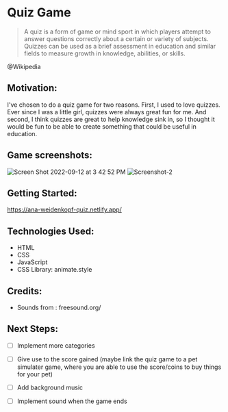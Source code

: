 # Quiz Game

> A quiz is a form of game or mind sport in which players attempt to answer questions correctly about a certain or variety of subjects. Quizzes can be used as a brief assessment in education and similar fields to measure growth in knowledge, abilities, or skills.

@Wikipedia

## Motivation: 

I've chosen to do a quiz game for two reasons. First, I used to love quizzes. Ever since I was a little girl, quizzes were always great fun for me.
And second, I think quizzes are great to help knowledge sink in, so I thought it would be fun to be able to create something that could be useful in education.

## Game screenshots: 

![Screen Shot 2022-09-12 at 3 42 52 PM](https://user-images.githubusercontent.com/105326882/189743929-4f4d2637-a64b-4c19-a81a-97c29da21fc1.png)
![Screenshot-2](https://user-images.githubusercontent.com/105326882/189746956-dc6da69d-e3d6-45e0-ab48-fb54001af9da.png)

## Getting Started: 

https://ana-weidenkopf-quiz.netlify.app/

## Technologies Used:

- HTML
- CSS
- JavaScript
- CSS Library: animate.style

## Credits:

- Sounds from : freesound.org/

## Next Steps:

- [ ] Implement more categories
- [ ] Give use to the score gained (maybe link the quiz game to a pet simulater game, where you are able to use the score/coins to buy things for your pet)
- [ ] Add background music
- [ ] Implement sound when the game ends


